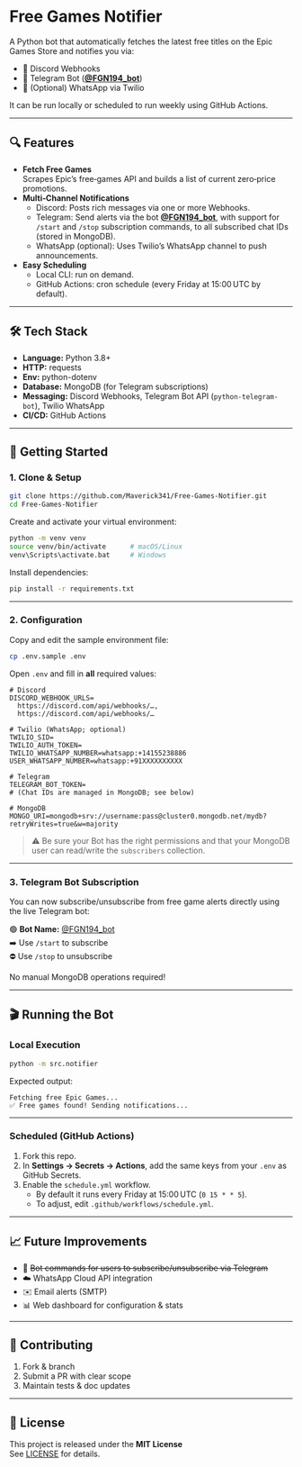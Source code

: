 # Free Games Notifier

A Python bot that automatically fetches the latest free titles on the Epic Games Store and notifies you via:

- 📩 Discord Webhooks  
- 💬 Telegram Bot ([**@FGN194_bot**](https://t.me/FGN194_bot))    
- 📱 (Optional) WhatsApp via Twilio  

It can be run locally or scheduled to run weekly using GitHub Actions.

---

## 🔍 Features

- **Fetch Free Games**  
  Scrapes Epic’s free‐games API and builds a list of current zero‐price promotions.
- **Multi‐Channel Notifications**  
  - Discord: Posts rich messages via one or more Webhooks.  
  - Telegram: Send alerts via the bot [**@FGN194_bot**](https://t.me/FGN194_bot), with support for `/start` and `/stop` subscription commands, to all subscribed chat IDs (stored in MongoDB).  
  - WhatsApp (optional): Uses Twilio’s WhatsApp channel to push announcements.
- **Easy Scheduling**  
  - Local CLI: run on demand.  
  - GitHub Actions: cron schedule (every Friday at 15:00 UTC by default).

---

## 🛠️ Tech Stack

- **Language:** Python 3.8+  
- **HTTP:** requests  
- **Env:** python-dotenv  
- **Database:** MongoDB (for Telegram subscriptions)  
- **Messaging:** Discord Webhooks, Telegram Bot API (`python-telegram-bot`), Twilio WhatsApp  
- **CI/CD:** GitHub Actions  

---

## 🚀 Getting Started

### 1. Clone & Setup

```bash
git clone https://github.com/Maverick341/Free-Games-Notifier.git
cd Free-Games-Notifier
```

Create and activate your virtual environment:

```bash
python -m venv venv
source venv/bin/activate      # macOS/Linux
venv\Scripts\activate.bat     # Windows
```

Install dependencies:

```bash
pip install -r requirements.txt
```

---

### 2. Configuration

Copy and edit the sample environment file:

```bash
cp .env.sample .env
```

Open `.env` and fill in **all** required values:

```.env
# Discord
DISCORD_WEBHOOK_URLS=
  https://discord.com/api/webhooks/…,
  https://discord.com/api/webhooks/…

# Twilio (WhatsApp; optional)
TWILIO_SID=
TWILIO_AUTH_TOKEN=
TWILIO_WHATSAPP_NUMBER=whatsapp:+14155238886
USER_WHATSAPP_NUMBER=whatsapp:+91XXXXXXXXXX

# Telegram
TELEGRAM_BOT_TOKEN=
# (Chat IDs are managed in MongoDB; see below)

# MongoDB
MONGO_URI=mongodb+srv://username:pass@cluster0.mongodb.net/mydb?retryWrites=true&w=majority
```

> ⚠️ Be sure your Bot has the right permissions and that your MongoDB user can read/write the `subscribers` collection.

---

### 3. Telegram Bot Subscription

You can now subscribe/unsubscribe from free game alerts directly using the live Telegram bot:

🟢 **Bot Name:** [@FGN194_bot](https://t.me/FGN194_bot)  
➡️ Use `/start` to subscribe  
⛔ Use `/stop` to unsubscribe  

No manual MongoDB operations required!

---

## 🎬 Running the Bot

### Local Execution

```bash
python -m src.notifier
```

Expected output:

```
Fetching free Epic Games...
✅ Free games found! Sending notifications...
```

---

### Scheduled (GitHub Actions)

1. Fork this repo.  
2. In **Settings → Secrets → Actions**, add the same keys from your `.env` as GitHub Secrets.  
3. Enable the `schedule.yml` workflow.  
   - By default it runs every Friday at 15:00 UTC (`0 15 * * 5`).  
   - To adjust, edit `.github/workflows/schedule.yml`.

---

## 📈 Future Improvements

- 🔄 ~~Bot commands for users to subscribe/unsubscribe via Telegram~~  
- ☁️ WhatsApp Cloud API integration  
- ✉️ Email alerts (SMTP)  
- 📊 Web dashboard for configuration & stats  

---

## 🤝 Contributing

1. Fork & branch  
2. Submit a PR with clear scope  
3. Maintain tests & doc updates  

---

## 📜 License

This project is released under the **MIT License**  
See [LICENSE](LICENSE) for details.
